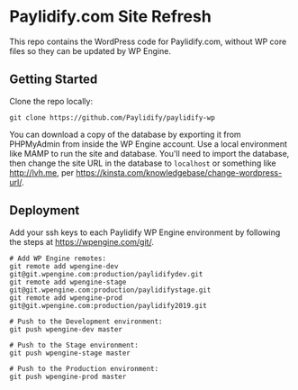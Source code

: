 # Paylidify.com Site Refresh

This repo contains the WordPress code for Paylidify.com, without WP core files so they can be updated by WP Engine.

## Getting Started

Clone the repo locally:

```
git clone https://github.com/Paylidify/paylidify-wp
```

You can download a copy of the database by exporting it from PHPMyAdmin from inside the WP Engine account. Use a local environment like MAMP to run the site and database. You'll need to import the database, then change the site URL in the database to `localhost` or something like http://lvh.me, per https://kinsta.com/knowledgebase/change-wordpress-url/.


## Deployment

Add your ssh keys to each Paylidify WP Engine environment by following the steps at https://wpengine.com/git/.


```
# Add WP Engine remotes:
git remote add wpengine-dev git@git.wpengine.com:production/paylidifydev.git
git remote add wpengine-stage git@git.wpengine.com:production/paylidifystage.git
git remote add wpengine-prod git@git.wpengine.com:production/paylidify2019.git

# Push to the Development environment:
git push wpengine-dev master

# Push to the Stage environment:
git push wpengine-stage master

# Push to the Production environment:
git push wpengine-prod master
```
